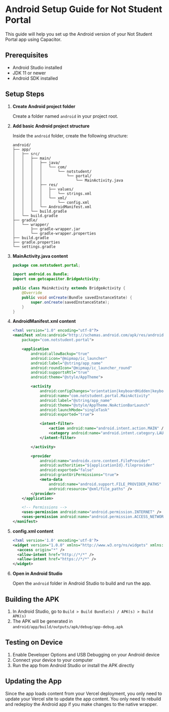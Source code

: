 # Android Setup Guide for Not Student Portal

This guide will help you set up the Android version of your Not Student Portal app using Capacitor.

## Prerequisites

- Android Studio installed
- JDK 11 or newer
- Android SDK installed

## Setup Steps

1. **Create Android project folder**

   Create a folder named `android` in your project root.

2. **Add basic Android project structure**

   Inside the `android` folder, create the following structure:
   ```
   android/
   ├── app/
   │   ├── src/
   │   │   ├── main/
   │   │   │   ├── java/
   │   │   │   │   └── com/
   │   │   │   │       └── notstudent/
   │   │   │   │           └── portal/
   │   │   │   │               └── MainActivity.java
   │   │   │   ├── res/
   │   │   │   │   ├── values/
   │   │   │   │   │   └── strings.xml
   │   │   │   │   └── xml/
   │   │   │   │       └── config.xml
   │   │   │   └── AndroidManifest.xml
   │   │   └── build.gradle
   │   └── build.gradle
   ├── gradle/
   │   └── wrapper/
   │       ├── gradle-wrapper.jar
   │       └── gradle-wrapper.properties
   ├── build.gradle
   ├── gradle.properties
   └── settings.gradle
   ```

3. **MainActivity.java content**

   ```java
   package com.notstudent.portal;

   import android.os.Bundle;
   import com.getcapacitor.BridgeActivity;

   public class MainActivity extends BridgeActivity {
       @Override
       public void onCreate(Bundle savedInstanceState) {
           super.onCreate(savedInstanceState);
       }
   }
   ```

4. **AndroidManifest.xml content**

   ```xml
   <?xml version="1.0" encoding="utf-8"?>
   <manifest xmlns:android="http://schemas.android.com/apk/res/android"
       package="com.notstudent.portal">

       <application
           android:allowBackup="true"
           android:icon="@mipmap/ic_launcher"
           android:label="@string/app_name"
           android:roundIcon="@mipmap/ic_launcher_round"
           android:supportsRtl="true"
           android:theme="@style/AppTheme">

           <activity
               android:configChanges="orientation|keyboardHidden|keyboard|screenSize|locale|smallestScreenSize|screenLayout|uiMode"
               android:name="com.notstudent.portal.MainActivity"
               android:label="@string/app_name"
               android:theme="@style/AppTheme.NoActionBarLaunch"
               android:launchMode="singleTask"
               android:exported="true">

               <intent-filter>
                   <action android:name="android.intent.action.MAIN" />
                   <category android:name="android.intent.category.LAUNCHER" />
               </intent-filter>

           </activity>

           <provider
               android:name="androidx.core.content.FileProvider"
               android:authorities="${applicationId}.fileprovider"
               android:exported="false"
               android:grantUriPermissions="true">
               <meta-data
                   android:name="android.support.FILE_PROVIDER_PATHS"
                   android:resource="@xml/file_paths" />
           </provider>
       </application>

       <!-- Permissions -->
       <uses-permission android:name="android.permission.INTERNET" />
       <uses-permission android:name="android.permission.ACCESS_NETWORK_STATE" />
   </manifest>
   ```

5. **config.xml content**

   ```xml
   <?xml version='1.0' encoding='utf-8'?>
   <widget version="1.0.0" xmlns="http://www.w3.org/ns/widgets" xmlns:cdv="http://cordova.apache.org/ns/1.0">
     <access origin="*" />
     <allow-intent href="http://*/*" />
     <allow-intent href="https://*/*" />
   </widget>
   ```

6. **Open in Android Studio**

   Open the `android` folder in Android Studio to build and run the app.

## Building the APK

1. In Android Studio, go to `Build > Build Bundle(s) / APK(s) > Build APK(s)`
2. The APK will be generated in `android/app/build/outputs/apk/debug/app-debug.apk`

## Testing on Device

1. Enable Developer Options and USB Debugging on your Android device
2. Connect your device to your computer
3. Run the app from Android Studio or install the APK directly

## Updating the App

Since the app loads content from your Vercel deployment, you only need to update your Vercel site to update the app content. You only need to rebuild and redeploy the Android app if you make changes to the native wrapper.
